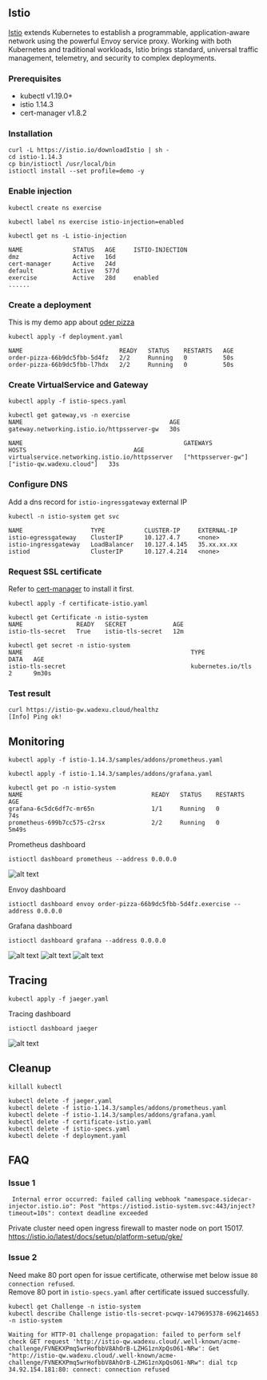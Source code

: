 ## Istio

[Istio](https://istio.io/) extends Kubernetes to establish a programmable, application-aware network using the powerful Envoy service proxy. Working with both Kubernetes and traditional workloads, Istio brings standard, universal traffic management, telemetry, and security to complex deployments.

### Prerequisites
* kubectl v1.19.0+
* istio 1.14.3
* cert-manager v1.8.2

### Installation
```
curl -L https://istio.io/downloadIstio | sh -
cd istio-1.14.3
cp bin/istioctl /usr/local/bin
istioctl install --set profile=demo -y
```

### Enable injection
```
kubectl create ns exercise

kubectl label ns exercise istio-injection=enabled

kubectl get ns -L istio-injection

NAME              STATUS   AGE     ISTIO-INJECTION 
dmz               Active   16d     
cert-manager      Active   24d     
default           Active   577d    
exercise          Active   28d     enabled
......
```

### Create a deployment
This is my demo app about [oder pizza](../Golang/order_pizza_httpserver/)
```
kubectl apply -f deployment.yaml

NAME                           READY   STATUS    RESTARTS   AGE
order-pizza-66b9dc5fbb-5d4fz   2/2     Running   0          50s
order-pizza-66b9dc5fbb-l7hdx   2/2     Running   0          50s
```

### Create VirtualService and Gateway
```
kubectl apply -f istio-specs.yaml

kubectl get gateway,vs -n exercise
NAME                                         AGE
gateway.networking.istio.io/httpsserver-gw   30s

NAME                                             GATEWAYS             HOSTS                              AGE
virtualservice.networking.istio.io/httpsserver   ["httpsserver-gw"]   ["istio-qw.wadexu.cloud"]   33s
```

### Configure DNS
Add a dns record for `istio-ingressgateway` external IP
```
kubectl -n istio-system get svc

NAME                   TYPE           CLUSTER-IP     EXTERNAL-IP
istio-egressgateway    ClusterIP      10.127.4.7     <none>
istio-ingressgateway   LoadBalancer   10.127.4.145   35.xx.xx.xx
istiod                 ClusterIP      10.127.4.214   <none> 
```

### Request SSL certificate
Refer to [cert-manager](../Kubernetes/cert-manager/) to install it first.
```
kubectl apply -f certificate-istio.yaml

kubectl get Certificate -n istio-system
NAME               READY   SECRET             AGE
istio-tls-secret   True    istio-tls-secret   12m

kubectl get secret -n istio-system
NAME                                               TYPE                                  DATA   AGE
istio-tls-secret                                   kubernetes.io/tls                     2      9m30s
```

### Test result
```
curl https://istio-gw.wadexu.cloud/healthz
[Info] Ping ok!
```

## Monitoring
```
kubectl apply -f istio-1.14.3/samples/addons/prometheus.yaml

kubectl apply -f istio-1.14.3/samples/addons/grafana.yaml

kubectl get po -n istio-system
NAME                                    READY   STATUS    RESTARTS   AGE
grafana-6c5dc6df7c-mr65n                1/1     Running   0          74s
prometheus-699b7cc575-c2rsx             2/2     Running   0          5m49s
```

Prometheus dashboard
```
istioctl dashboard prometheus --address 0.0.0.0
```
![alt text](../image/istio_prometheus.jpg "This is Istio prometheus GUI")


Envoy dashboard
```
istioctl dashboard envoy order-pizza-66b9dc5fbb-5d4fz.exercise --address 0.0.0.0
```

Grafana dashboard
```
istioctl dashboard grafana --address 0.0.0.0
```
![alt text](../image/istio_control_plane.jpg "This is Istio control plane dashboard")
![alt text](../image/istio_mesh_dashboard.jpg "This is Istio mesh dashboard")
![alt text](../image/istio_service_dashboard.jpg "This is Istio service dashboard")

## Tracing
```
kubectl apply -f jaeger.yaml
```

Tracing dashboard
```
istioctl dashboard jaeger
```
![alt text](../image/jaeger.jpg "This is jaeger dashboard")

## Cleanup
```
killall kubectl

kubectl delete -f jaeger.yaml
kubectl delete -f istio-1.14.3/samples/addons/prometheus.yaml
kubectl delete -f istio-1.14.3/samples/addons/grafana.yaml
kubectl delete -f certificate-istio.yaml
kubectl delete -f istio-specs.yaml
kubectl delete -f deployment.yaml
```

## FAQ
### Issue 1
```
 Internal error occurred: failed calling webhook "namespace.sidecar-injector.istio.io": Post "https://istiod.istio-system.svc:443/inject?timeout=10s": context deadline exceeded
```
Private cluster need open ingress firewall to master node on port 15017.
https://istio.io/latest/docs/setup/platform-setup/gke/


### Issue 2
Need make 80 port open for issue certificate, otherwise met below issue `80 connection refused`.
<br>
Remove 80 port in `istio-specs.yaml` after certificate issued successfully.
```
kubectl get Challenge -n istio-system
kubectl describe Challenge istio-tls-secret-pcwqv-1479695378-696214653  -n istio-system

Waiting for HTTP-01 challenge propagation: failed to perform self check GET request 'http://istio-qw.wadexu.cloud/.well-known/acme-challenge/FVNEKXPmq5wrHofbbV8AhOrB-LZHG1znXpQsO61-NRw': Get "http://istio-qw.wadexu.cloud/.well-known/acme-challenge/FVNEKXPmq5wrHofbbV8AhOrB-LZHG1znXpQsO61-NRw": dial tcp 34.92.154.181:80: connect: connection refused
```

<br>
